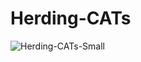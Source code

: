 # Herding-CATs

![Herding-CATs-Small](https://github.com/CHRISCARLON/Herding-CATs/assets/138154138/c8fa93e2-ac8b-4718-810d-c92c7254780f)
